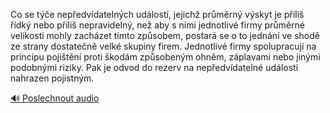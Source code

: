 
Co se týče nepředvídatelných událostí, jejichž průměrný výskyt je příliš řídký nebo příliš nepravidelný, než aby s nimi jednotlivé firmy průměrné velikosti mohly zacházet tímto způsobem, postará se o to jednání ve shodě ze strany dostatečně velké skupiny firem. Jednotlivé firmy spolupracují na principu pojištění proti škodám způsobeným ohněm, záplavami nebo jinými podobnými riziky. Pak je odvod do rezerv na nepředvídatelné události nahrazen pojistným.

[🔊 Poslechnout audio](/data/7-paragraphs/audio/chapter_59/para_004-Co-se-te-nepedvdatelnch-udlost-jejich-pr.mp3)
